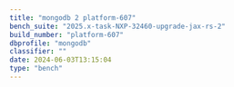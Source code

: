 ```yaml
---
title: "mongodb 2 platform-607"
bench_suite: "2025.x-task-NXP-32460-upgrade-jax-rs-2"
build_number: "platform-607"
dbprofile: "mongodb"
classifier: ""
date: 2024-06-03T13:15:04
type: "bench"
---
```

